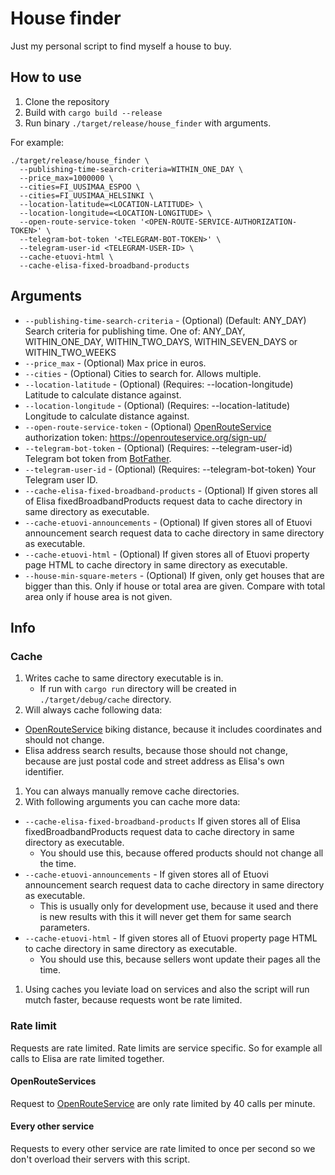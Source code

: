 # House finder
Just my personal script to find myself a house to buy.

## How to use
1. Clone the repository
2. Build with `cargo build --release`
3. Run binary `./target/release/house_finder` with arguments.

For example:
```shell
./target/release/house_finder \
  --publishing-time-search-criteria=WITHIN_ONE_DAY \
  --price_max=1000000 \
  --cities=FI_UUSIMAA_ESPOO \
  --cities=FI_UUSIMAA_HELSINKI \
  --location-latitude=<LOCATION-LATITUDE> \
  --location-longitude=<LOCATION-LONGITUDE> \
  --open-route-service-token '<OPEN-ROUTE-SERVICE-AUTHORIZATION-TOKEN>' \
  --telegram-bot-token '<TELEGRAM-BOT-TOKEN>' \
  --telegram-user-id <TELEGRAM-USER-ID> \
  --cache-etuovi-html \
  --cache-elisa-fixed-broadband-products
```

## Arguments
- `--publishing-time-search-criteria` - (Optional) (Default: ANY_DAY) Search criteria for publishing time. One of: ANY_DAY, WITHIN_ONE_DAY, WITHIN_TWO_DAYS, WITHIN_SEVEN_DAYS or WITHIN_TWO_WEEKS
- `--price_max` - (Optional) Max price in euros.
- `--cities` - (Optional) Cities to search for. Allows multiple.
- `--location-latitude` - (Optional) (Requires: --location-longitude) Latitude to calculate distance against.
- `--location-longitude` - (Optional) (Requires: --location-latitude) Longitude to calculate distance against.
- `--open-route-service-token` - (Optional) [OpenRouteService](https://openrouteservice.org/) authorization token: https://openrouteservice.org/sign-up/
- `--telegram-bot-token` - (Optional) (Requires: --telegram-user-id) Telegram bot token from [BotFather](https://telegram.me/BotFather).
- `--telegram-user-id` - (Optional) (Requires: --telegram-bot-token) Your Telegram user ID.
- `--cache-elisa-fixed-broadband-products` - (Optional) If given stores all of Elisa fixedBroadbandProducts request data to cache directory in same directory as executable.
- `--cache-etuovi-announcements` - (Optional) If given stores all of Etuovi announcement search request data to cache directory in same directory as executable.
- `--cache-etuovi-html` - (Optional) If given stores all of Etuovi property page HTML to cache directory in same directory as executable.
- `--house-min-square-meters` - (Optional) If given, only get houses that are bigger than this. Only if house or total area are given. Compare with total area only if house area is not given.

## Info

### Cache
1. Writes cache to same directory executable is in.
   - If run with `cargo run` directory will be created in `./target/debug/cache` directory.
1. Will always cache following data:
  - [OpenRouteService](https://openrouteservice.org/) biking distance, because it includes coordinates and should not change.
  - Elisa address search results, because those should not change, because are just postal code and street address as Elisa's own identifier.
1. You can always manually remove cache directories.
1. With following arguments you can cache more data:
  - `--cache-elisa-fixed-broadband-products` If given stores all of Elisa fixedBroadbandProducts request data to cache directory in same directory as executable.
    - You should use this, because offered products should not change all the time.
  - `--cache-etuovi-announcements` - If given stores all of Etuovi announcement search request data to cache directory in same directory as executable.
    - This is usually only for development use, because it used and there is new results with this it will never get them for same search parameters.
  - `--cache-etuovi-html` - If given stores all of Etuovi property page HTML to cache directory in same directory as executable.
    - You should use this, because sellers wont update their pages all the time.
1. Using caches you leviate load on services and also the script will run mutch faster, because requests wont be rate limited.

### Rate limit
Requests are rate limited.
Rate limits are service specific.
So for example all calls to Elisa are rate limited together.

#### OpenRouteServices
Request to [OpenRouteService](https://openrouteservice.org/) are only rate limited by 40 calls per minute.

#### Every other service
Requests to every other service are rate limited to once per second so we don't overload their servers with this script.
